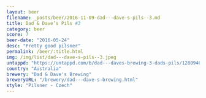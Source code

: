 ```yaml
---
layout: beer
filename: _posts/beer/2016-11-09-dad---dave-s-pils--3.md
title: Dad & Dave’s Pils #3
category: beer
score: 7
beer-date: "2016-05-24"
desc: "Pretty good pilsner"
permalink: /beer/:title.html
img: /img/list/dad---dave-s-pils--3.jpeg
untappd: "https://untappd.com/b/dad---daves-brewing-3-dads-pils/1280946"
country: "Australia"
brewery: "Dad & Dave's Brewing"
breweryURL: "/brewery/dad---dave-s-brewing.html"
style: "Pilsner - Czech"
---
```

